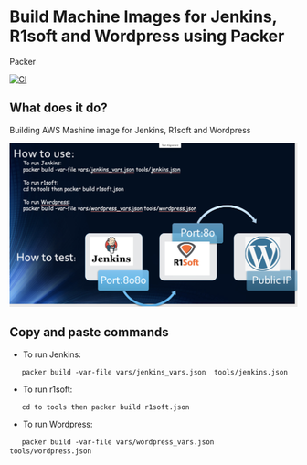 
Build  Machine Images for Jenkins, R1soft and Wordpress using Packer
===========
Packer 


[![CI](https://travis-ci.org/sadsfae/ansible-elk.svg?branch=master)](https://travis-ci.org/sadsfae/ansible-elk)

## What does it do?
Building AWS Mashine image for Jenkins, R1soft and Wordpress 

![packer](/image/use.png?raw=true "Click Discover")


## Copy and paste commands 
* To run Jenkins:
```
   packer build -var-file vars/jenkins_vars.json  tools/jenkins.json
```   
* To run r1soft:
```
   cd to tools then packer build r1soft.json
```
* To run Wordpress:
```
   packer build -var-file vars/wordpress_vars.json tools/wordpress.json 
```



